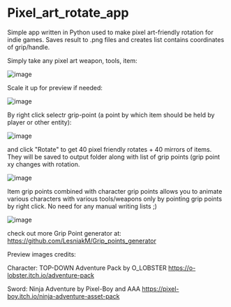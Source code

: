 # Pixel_art_rotate_app
Simple app written in Python used to make pixel art-friendly rotation for indie games. Saves result to .png files and creates list contains coordinates of grip/handle.

Simply take any pixel art weapon, tools, item:

![image](https://user-images.githubusercontent.com/53059208/173433674-01e9a31f-1a6d-4dcd-abac-80c0ddaccbbe.png)

Scale it up for preview if needed:

![image](https://user-images.githubusercontent.com/53059208/173433739-67fe0780-cd8b-4e32-a64b-ffaef51ae033.png)

By right click selectr grip-point (a point by which item should be held by player or other entity):

![image](https://user-images.githubusercontent.com/53059208/173433976-2d318f41-1481-49fc-b8d9-dc6fa8959707.png)

and click "Rotate" to get 40 pixel friendly rotates + 40 mirrors of items. They will be saved to output folder along with list of grip points (grip point xy changes with rotation.

![image](https://user-images.githubusercontent.com/53059208/173434226-a798bf51-8b2d-43d1-9ef5-9c7b9d1f0b46.png)


Item grip points combined with character grip points allows you to animate various characters with various tools/weapons only by pointing grip points by right click. No need for any manual writing lists ;)

![image](https://user-images.githubusercontent.com/53059208/173434533-5930f0f4-d514-445a-a437-417313706b31.png)


check out more Grip Point generator at: https://github.com/LesniakM/Grip_points_generator




Preview images credits:

Character: TOP-DOWN Adventure Pack by O_LOBSTER https://o-lobster.itch.io/adventure-pack

Sword: Ninja Adventure by Pixel-Boy and AAA https://pixel-boy.itch.io/ninja-adventure-asset-pack
